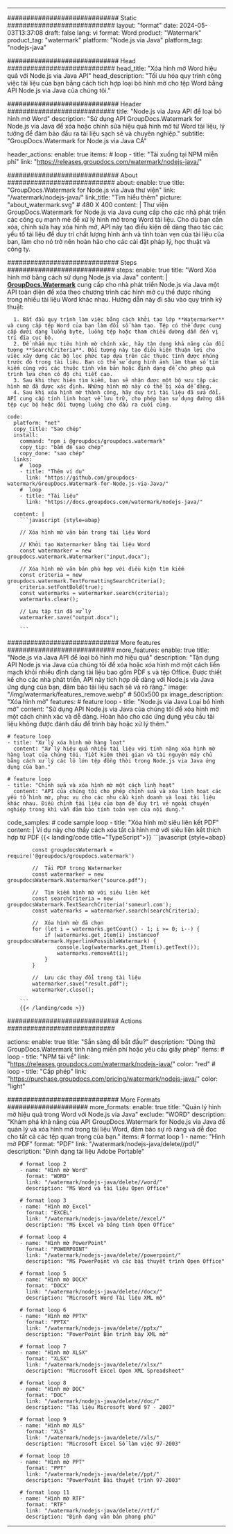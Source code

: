 
---
############################# Static ############################
layout: "format"
date:  2024-05-03T13:37:08
draft: false
lang: vi
format: Word
product: "Watermark"
product_tag: "watermark"
platform: "Node.js via Java"
platform_tag: "nodejs-java"

############################# Head ############################
head_title: "Xóa hình mờ Word hiệu quả với Node.js via Java API"
head_description: "Tối ưu hóa quy trình công việc tài liệu của bạn bằng cách tích hợp loại bỏ hình mờ cho tệp Word bằng API Node.js via Java của chúng tôi."

############################# Header ############################
title: "Node.js via Java API để loại bỏ hình mờ Word" 
description: "Sử dụng API GroupDocs.Watermark for Node.js via Java để xóa hoặc chỉnh sửa hiệu quả hình mờ từ Word tài liệu, lý tưởng để đảm bảo đầu ra tài liệu sạch sẽ và chuyên nghiệp."
subtitle: "GroupDocs.Watermark for Node.js via Java CÁ" 

header_actions:
  enable: true
  items:
    #  loop
    - title: "Tải xuống tại NPM miễn phí"
      link: "https://releases.groupdocs.com/watermark/nodejs-java/"
      
############################# About ############################
about:
    enable: true
    title: "GroupDocs.Watermark for Node.js via Java thư viện"
    link: "/watermark/nodejs-java/"
    link_title: "Tìm hiểu thêm"
    picture: "about_watermark.svg" # 480 X 400
    content: |
       Thư viện GroupDocs.Watermark for Node.js via Java cung cấp cho các nhà phát triển các công cụ mạnh mẽ để xử lý hình mờ trong Word tài liệu. Cho dù bạn cần xóa, chỉnh sửa hay xóa hình mờ, API này tạo điều kiện dễ dàng thao tác các yếu tố tài liệu để duy trì chất lượng hình ảnh và tính toàn vẹn của tài liệu của bạn, làm cho nó trở nên hoàn hảo cho các cài đặt pháp lý, học thuật và công ty.

############################# Steps ############################
steps:
    enable: true
    title: "Word Xóa hình mờ bằng cách sử dụng Node.js via Java"
    content: |
      **[GroupDocs.Watermark](https://products.groupdocs.com/watermark/nodejs-java/)** cung cấp cho nhà phát triển Node.js via Java một API toàn diện để xóa theo chương trình các hình mờ cụ thể được nhúng trong nhiều tài liệu Word khác nhau. Hướng dẫn này đi sâu vào quy trình kỹ thuật:
      
      1. Bắt đầu quy trình làm việc bằng cách khởi tạo lớp **Watermarker** và cung cấp tệp Word của bạn làm đối số hàm tạo. Tệp có thể được cung cấp dưới dạng luồng byte, luồng tệp hoặc tham chiếu đường dẫn đến vị trí đĩa cục bộ.
      2. Để nhắm mục tiêu hình mờ chính xác, hãy tận dụng khả năng của đối tượng **SearchCriteria**. Đối tượng này tạo điều kiện thuận lợi cho việc xây dựng các bộ lọc phức tạp dựa trên các thuộc tính được nhúng trước đó trong tài liệu. Bạn có thể sử dụng hình ảnh làm tham số tìm kiếm cùng với các thuộc tính văn bản hoặc định dạng để cho phép quá trình lựa chọn có độ chi tiết cao.
      3. Sau khi thực hiện tìm kiếm, bạn sẽ nhận được một bộ sưu tập các hình mờ đã được xác định. Những hình mờ này có thể bị xóa dễ dàng.
      4. Sau khi xóa hình mờ thành công, hãy duy trì tài liệu đã sửa đổi. API cung cấp tính linh hoạt về lưu trữ, cho phép bạn sử dụng đường dẫn tệp cục bộ hoặc đối tượng luồng cho đầu ra cuối cùng.
   
    code:
      platform: "net"
      copy_title: "Sao chép"
      install:
        command: "npm i @groupdocs/groupdocs.watermark"
        copy_tip: "bấm để sao chép"
        copy_done: "sao chép"
      links:
        #  loop
        - title: "Thêm ví dụ"
          link: "https://github.com/groupdocs-watermark/GroupDocs.Watermark-for-Node.js-via-Java/"
        #  loop
        - title: "Tài liệu"
          link: "https://docs.groupdocs.com/watermark/nodejs-java/"
          
      content: |
        ```javascript {style=abap}

        // Xóa hình mờ văn bản trong tài liệu Word

        // Khởi tạo Watermarker bằng tài liệu Word
        const watermarker = new groupdocs.watermark.Watermarker("input.docx");
        
        // Xóa hình mờ văn bản phù hợp với điều kiện tìm kiếm
        const criteria = new groupdocs.watermark.TextFormattingSearchCriteria();
        criteria.setFontBold(true);
        const watermarks = watermarker.search(criteria);
        watermarks.clear();

        // Lưu tập tin đã xử lý
        watermarker.save("output.docx");
        
        ```            

############################# More features ############################
more_features:
  enable: true
  title: "Node.js via Java API để loại bỏ hình mờ hiệu quả"
  description: "Tận dụng API Node.js via Java của chúng tôi để xóa hoặc xóa hình mờ một cách liền mạch khỏi nhiều định dạng tài liệu bao gồm PDF s và tệp Office. Được thiết kế cho các nhà phát triển, API này tích hợp dễ dàng với Node.js via Java ứng dụng của bạn, đảm bảo tài liệu sạch sẽ và rõ ràng."
  image: "/img/watermark/features_remove.webp" # 500x500 px
  image_description: "Xóa hình mờ"
  features:
    # feature loop
    - title: "Node.js via Java Loại bỏ hình mờ"
      content: "Sử dụng API Node.js via Java của chúng tôi để xóa hình mờ một cách chính xác và dễ dàng. Hoàn hảo cho các ứng dụng yêu cầu tài liệu không được đánh dấu để trình bày hoặc xử lý thêm."

    # feature loop
    - title: "Xử lý xóa hình mờ hàng loạt"
      content: "Xử lý hiệu quả nhiều tài liệu với tính năng xóa hình mờ hàng loạt của chúng tôi. Tiết kiệm thời gian và tài nguyên máy chủ bằng cách xử lý các lô lớn tệp đồng thời trong Node.js via Java ứng dụng của bạn."

    # feature loop
    - title: "Chỉnh sửa và xóa hình mờ một cách linh hoạt"
      content: "API của chúng tôi cho phép chỉnh sửa và xóa linh hoạt các yếu tố hình mờ, phục vụ cho các nhu cầu kinh doanh và loại tài liệu khác nhau. Điều chỉnh tài liệu của bạn để duy trì vẻ ngoài chuyên nghiệp trong khi vẫn đảm bảo tính toàn vẹn của nội dung."
      
  code_samples:
    # code sample loop
    - title: "Xóa hình mờ siêu liên kết PDF"
      content: |
        Ví dụ này cho thấy cách xóa tất cả hình mờ với siêu liên kết thích hợp từ PDF
        {{< landing/code title="TypeScript">}}
        ```javascript {style=abap}
        
            const groupdocsWatermark = require('@groupdocs/groupdocs.watermark')

            //  Tải PDF trong Watermarker
            const watermarker = new groupdocsWatermark.Watermarker("source.pdf");

            //  Tìm kiếm hình mờ với siêu liên kết
            const searchCriteria = new groupdocsWatermark.TextSearchCriteria('someurl.com');
            const watermarks = watermarker.search(searchCriteria);
  
            //  Xóa hình mờ đã chọn
            for (let i = watermarks.getCount() - 1; i >= 0; i--) {
                if (watermarks.get_Item(i) instanceof groupdocsWatermark.HyperlinkPossibleWatermark) {
                    console.log(watermarks.get_Item(i).getText());
                    watermarks.removeAt(i);
                }
            }

            //  Lưu các thay đổi trong tài liệu
            watermarker.save("result.pdf");
            watermarker.close();

        ```
        {{< /landing/code >}}


############################# Actions ############################

actions:
  enable: true
  title: "Sẵn sàng để bắt đầu?"
  description: "Dùng thử GroupDocs.Watermark tính năng miễn phí hoặc yêu cầu giấy phép"
  items:
    #  loop
    - title: "NPM tải về"
      link: "https://releases.groupdocs.com/watermark/nodejs-java/"
      color: "red"
        #  loop
    - title: "Cấp phép"
      link: "https://purchase.groupdocs.com/pricing/watermark/nodejs-java/"
      color: "light"


############################# More Formats #####################
more_formats:
    enable: true
    title: "Quản lý hình mờ hiệu quả trong Word với Node.js via Java"
    exclude: "WORD"
    description: "Khám phá khả năng của API GroupDocs.Watermark for Node.js via Java để quản lý và xóa hình mờ trong tài liệu Word, đảm bảo sự rõ ràng và dễ đọc cho tất cả các tệp quan trọng của bạn."
    items: 
        # format loop 1
        - name: "Hình mờ PDF"
          format: "PDF"
          link: "/watermark/nodejs-java/delete//pdf/"
          description: "Định dạng tài liệu Adobe Portable"

        # format loop 2
        - name: "Hình mờ Word"
          format: "WORD"
          link: "/watermark/nodejs-java/delete//word/"
          description: "MS Word và tài liệu Open Office"
          
        # format loop 3
        - name: "Hình mờ Excel"
          format: "EXCEL"
          link: "/watermark/nodejs-java/delete//excel/"
          description: "MS Excel và bảng tính Open Office"

        # format loop 4
        - name: "Hình mờ PowerPoint"
          format: "POWERPOINT"
          link: "/watermark/nodejs-java/delete//powerpoint/"
          description: "MS PowerPoint và các bài thuyết trình Open Office"

        # format loop 5
        - name: "Hình mờ DOCX"
          format: "DOCX"
          link: "/watermark/nodejs-java/delete//docx/"
          description: "Microsoft Word Tài liệu XML mở"
          
        # format loop 6
        - name: "Hình mờ PPTX"
          format: "PPTX"
          link: "/watermark/nodejs-java/delete//pptx/"
          description: "PowerPoint Bản trình bày XML mở"
          
        # format loop 7
        - name: "Hình mờ XLSX"
          format: "XLSX"
          link: "/watermark/nodejs-java/delete//xlsx/"
          description: "Microsoft Excel Open XML Spreadsheet"

        # format loop 8
        - name: "Hình mờ DOC"
          format: "DOC"
          link: "/watermark/nodejs-java/delete//doc/"
          description: "Tài liệu Microsoft Word 97 - 2007"

        # format loop 9
        - name: "Hình mờ XLS"
          format: "XLS"
          link: "/watermark/nodejs-java/delete//xls/"
          description: "Microsoft Excel Sổ làm việc 97-2003"

        # format loop 10
        - name: "Hình mờ PPT"
          format: "PPT"
          link: "/watermark/nodejs-java/delete//ppt/"
          description: "PowerPoint Bài thuyết trình 97-2003"

        # format loop 11
        - name: "Hình mờ RTF"
          format: "RTF"
          link: "/watermark/nodejs-java/delete//rtf/"
          description: "Định dạng văn bản phong phú"

---